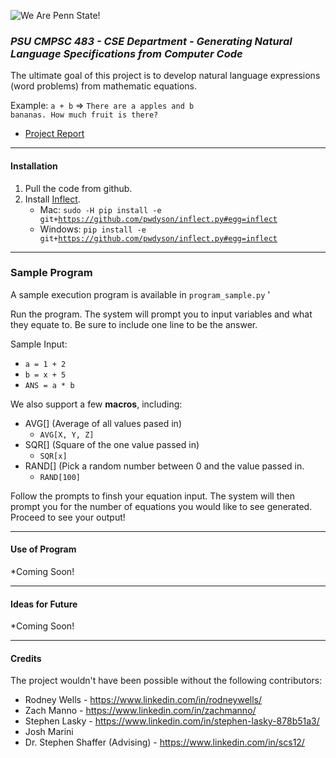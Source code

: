 
![We Are Penn State!](http://www.underconsideration.com/brandnew/archives/penn_state_logo_detail.png "We Are Penn State!")

### *PSU CMPSC 483 - CSE Department - Generating Natural Language Specifications from Computer Code*


The ultimate goal of this project is to develop natural language expressions (word problems) from mathematic equations.  

Example: 
<code>a + b</code>     =>     <code>There are a apples and b bananas. How much fruit is there?</code>

* [Project Report](https://drive.google.com/open?id=1dMMDF4w7kvLdJ-hLHWn3Bbbab42CPzhQ5-hcz-6UK3A) 

*** 

#### Installation

1. Pull the code from github. 
2. Install [Inflect](https://pypi.python.org/pypi/inflect "Inflect Documentation"). 
   - Mac: <code>sudo -H pip install -e git+https://github.com/pwdyson/inflect.py#egg=inflect</code>
   - Windows: <code>pip install -e git+https://github.com/pwdyson/inflect.py#egg=inflect</code>



*** 

### Sample Program 
A sample execution program is available in <code>program_sample.py</code> '

Run the program. The system will prompt you to input variables and what they equate to. Be sure to include one line to be the answer. 
 
Sample Input: 
- <code>a = 1 + 2</code>
- <code>b = x + 5</code>
- <code>ANS = a * b</code>

We also support a few **macros**, including: 
- AVG[] (Average of all values pased in) 
   - <code>AVG[X, Y, Z] </code>
- SQR[] (Square of the one value passed in) 
   - <code>SQR[x]</code>
- RAND[] (Pick a random number between 0 and the value passed in. 
   - <code>RAND[100]</code>

Follow the prompts to finsh your equation input. The system will then prompt you for the number of equations you would like to see generated. Proceed to see your output!  

*** 


#### Use of Program
*Coming Soon! 

*** 

#### Ideas for Future  
*Coming Soon!


*** 
#### Credits 

The project wouldn't have been possible without the following contributors: 
- Rodney Wells - https://www.linkedin.com/in/rodneywells/
- Zach Manno - https://www.linkedin.com/in/zachmanno/
- Stephen Lasky - https://www.linkedin.com/in/stephen-lasky-878b51a3/
- Josh Marini 
- Dr. Stephen Shaffer (Advising) - https://www.linkedin.com/in/scs12/
